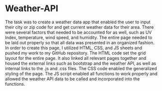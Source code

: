 # Weather-API

The task was to create a weather data app that enabled the user to input their city or zip code for and get current weather data for their area. 
There were several factors that needed to be accounted for as well, such as UV Index, temperature, wind speed, and humidity. 
The entire page needed to be laid out properly so that all data was presented in an organized fashion. 
In order to create this page, I utilized HTML, CSS, and JS sheets and pushed my work to my GitHub repository. 
The HTML code set the grid layout for the entire page. 
It also linked all relevant pages together and housed the external links such as bootstrap and the weather API, as well as internal links to the .js and .css files. 
The CSS code enabled the generalized styling of the page. 
The JS script enabled all functions to work properly and allowed the weather API data to be called and incorporated into the functions.

